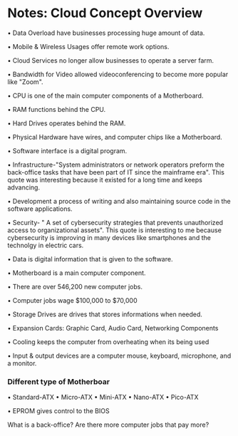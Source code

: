 # Notes: Cloud Concept Overview

•	Data Overload have businesses processing huge amount of data.

•	Mobile & Wireless Usages offer remote work options.

•	Cloud Services no longer allow businesses to operate a server farm.

•	Bandwidth for Video allowed videoconferencing to become more popular like "Zoom".

•	CPU is one of the main computer components of a Motherboard.

•	RAM functions behind the CPU.

•	Hard Drives operates behind the RAM.

•	Physical Hardware have wires, and computer chips like a Motherboard.

•	Software interface is a digital program.

•	Infrastructure-"System administrators or network operators preform the back-office tasks that have been part of IT since the mainframe era". This quote was interesting because it existed for a long time and keeps advancing.

•	Development a process of writing and also maintaining source code in the software applications.

•	Security- " A set of cybersecurity strategies that prevents unauthorized access to organizational assets". This quote is interesting to me because cybersecurity is improving in many devices like smartphones and the technolgy in electric cars.

•	Data is digital information that is given to the software.

•	Motherboard is a main computer component.

•	There are over 546,200 new computer jobs.

•	Computer jobs wage $100,000 to $70,000

•	Storage Drives are drives that stores informations when needed.

•	Expansion Cards: Graphic Card, Audio Card, Networking Components

•	Cooling keeps the computer from overheating when its being used

•	Input & output devices are a computer mouse, keyboard, microphone, and a monitor.

### Different type of Motherboar
•	Standard-ATX
•	Micro-ATX
•	Mini-ATX
•	Nano-ATX
•	Pico-ATX

•	EPROM gives control to the BIOS

What is a back-office?
Are there more computer jobs that pay more?

